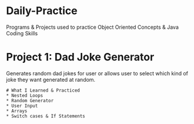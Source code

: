 # Daily-Practice
Programs & Projects used to practice Object Oriented Concepts & Java Coding Skills

  # Project 1: Dad Joke Generator
  Generates random dad jokes for user or allows user to select which kind of joke they want generated at random.

    # What I Learned & Practiced
    * Nested Loops
    * Random Generator
    * User Input
    * Arrays
    * Switch cases & If Statements
